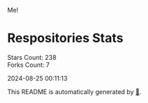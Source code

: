 Me!

# Respositories Stats
Stars Count: 238  
Forks Count: 7

2024-08-25 00:11:13  

This README is automatically generated by [🐰](https://github.com/rnitta/rnitta).
